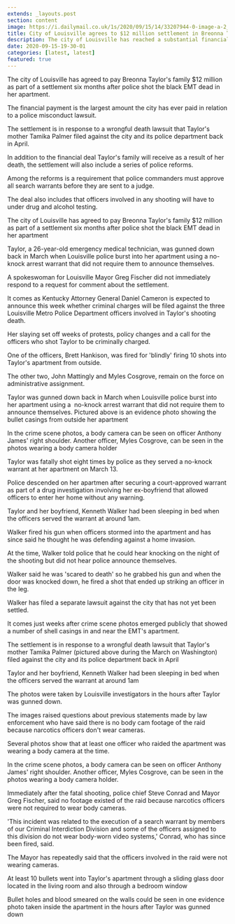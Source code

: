 ```yaml
---
extends: _layouts.post
section: content
image: https://i.dailymail.co.uk/1s/2020/09/15/14/33207944-0-image-a-2_1600176124771.jpg 
title: City of Louisville agrees to $12 million settlement in Breonna Taylor shooting 
description: The city of Louisville has reached a substantial financial settlement with the family of Breonna Taylor six months after the black EMT was shot dead by police in her apartment. 
date: 2020-09-15-19-30-01 
categories: [latest, latest] 
featured: true 
--- 
```

The city of Louisville has agreed to pay Breonna Taylor's family $12 million as part of a settlement six months after police shot the black EMT dead in her apartment. 

The financial payment is the largest amount the city has ever paid in relation to a police misconduct lawsuit.  

The settlement is in response to a wrongful death lawsuit that Taylor's mother Tamika Palmer filed against the city and its police department back in April. 

In addition to the financial deal Taylor's family will receive as a result of her death, the settlement will also include a series of police reforms.  

Among the reforms is a requirement that police commanders must approve all search warrants before they are sent to a judge. 

The deal also includes that officers involved in any shooting will have to under drug and alcohol testing. 

The city of Louisville has agreed to pay Breonna Taylor's family $12 million as part of a settlement six months after police shot the black EMT dead in her apartment 

Taylor, a 26-year-old emergency medical technician, was gunned down back in March when Louisville police burst into her apartment using a no-knock arrest warrant that did not require them to announce themselves.

A spokeswoman for Louisville Mayor Greg Fischer did not immediately respond to a request for comment about the settlement. 

It comes as Kentucky Attorney General Daniel Cameron is expected to announce this week whether criminal charges will be filed against the three Louisville Metro Police Department officers involved in Taylor's shooting death. 

Her slaying set off weeks of protests, policy changes and a call for the officers who shot Taylor to be criminally charged.  

One of the officers, Brett Hankison, was fired for 'blindly' firing 10 shots into Taylor's apartment from outside. 

The other two, John Mattingly and Myles Cosgrove, remain on the force on administrative assignment.  

Taylor was gunned down back in March when Louisville police burst into her apartment using a  no-knock arrest warrant that did not require them to announce themselves. Pictured above is an evidence photo showing the bullet casings from outside her apartment 

In the crime scene photos, a body camera can be seen on officer Anthony James' right shoulder. Another officer, Myles Cosgrove, can be seen in the photos wearing a body camera holder

Taylor was fatally shot eight times by police as they served a no-knock warrant at her apartment on March 13. 

Police descended on her apartmen after securing a court-approved warrant as part of a drug investigation involving her ex-boyfriend that allowed officers to enter her home without any warning. 

Taylor and her boyfriend, Kenneth Walker had been sleeping in bed when the officers served the warrant at around 1am. 

Walker fired his gun when officers stormed into the apartment and has since said he thought he was defending against a home invasion.  

At the time, Walker told police that he could hear knocking on the night of the shooting but did not hear police announce themselves.  

Walker said he was 'scared to death' so he grabbed his gun and when the door was knocked down, he fired a shot that ended up striking an officer in the leg.  

Walker has filed a separate lawsuit against the city that has not yet been settled. 

It comes just weeks after crime scene photos emerged publicly that showed a number of shell casings in and near the EMT's apartment.

The settlement is in response to a wrongful death lawsuit that Taylor's mother Tamika Palmer (pictured above during the March on Washington) filed against the city and its police department back in April

Taylor and her boyfriend, Kenneth Walker had been sleeping in bed when the officers served the warrant at around 1am 

The photos were taken by Louisville investigators in the hours after Taylor was gunned down. 

The images raised questions about previous statements made by law enforcement who have said there is no body cam footage of the raid because narcotics officers don't wear cameras. 

Several photos show that at least one officer who raided the apartment was wearing a body camera at the time.

In the crime scene photos, a body camera can be seen on officer Anthony James' right shoulder. Another officer, Myles Cosgrove, can be seen in the photos wearing a body camera holder.

Immediately after the fatal shooting, police chief Steve Conrad and Mayor Greg Fischer, said no footage existed of the raid because narcotics officers were not required to wear body cameras.

'This incident was related to the execution of a search warrant by members of our Criminal Interdiction Division and some of the officers assigned to this division do not wear body-worn video systems,' Conrad, who has since been fired, said.  

The Mayor has repeatedly said that the officers involved in the raid were not wearing cameras.  

At least 10 bullets went into Taylor's apartment through a sliding glass door located in the living room and also through a bedroom window

Bullet holes and blood smeared on the walls could be seen in one evidence photo taken inside the apartment in the hours after Taylor was gunned down

